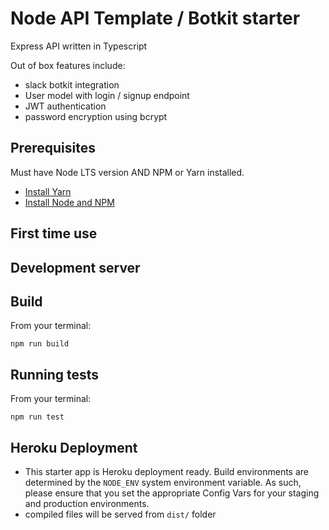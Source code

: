 # Node API Template / Botkit starter

Express API written in Typescript

Out of box features include:
- slack botkit integration
- User model with login / signup endpoint 
- JWT authentication 
- password encryption using bcrypt

## Prerequisites

Must have Node LTS version AND NPM or Yarn installed.

* [Install Yarn](https://yarnpkg.com/en/docs/install)
* [Install Node and NPM](https://nodejs.org/en/)

## First time use


## Development server



## Build
From your terminal:
```
npm run build
```

## Running tests
From your terminal:
```
npm run test
```

## Heroku Deployment

* This starter app is Heroku deployment ready. Build environments are determined
  by the `NODE_ENV` system environment variable.  As such, please ensure that
  you set the appropriate Config Vars for your staging and production
  environments.
* compiled files will be served from `dist/` folder

